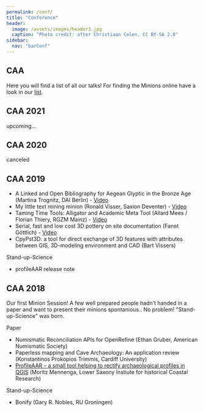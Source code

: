 ```yaml
---
permalink: /conf/
title: "Conference"
header:
  image: /assets/images/header3.jpg
  caption: "Photo credit: after Christiaan Colen, CC BY-SA 2.0"
sidebar:
  nav: "barConf"
---
```


## CAA

Here you will find a list of all our talks!
For finding the Minions online have a look in our [list](https://caa-minions.github.io/minions/).

## CAA 2021

upcoming...

## CAA 2020

canceled

## CAA 2019

* A Linked and Open Bibliography for Aegean Glyptic in the Bronze Age (Martina Trognitz, DAI Berlin) - [Video](https://www.youtube.com/watch?v=ywsRcnlQ198)
* My little text mining minion (Ronald Visser, Saxion Deventer) - [Video](https://youtu.be/KIyWEFHaG5A)
* Taming Time Tools: Alligator and Academic Meta Tool (Allard Mees / Florian Thiery, RGZM Mainz) - [Video](https://www.youtube.com/watch?v=X7mwRToJZbA)
* Serial, fast and low cost 3D pottery on site documentation (Fanet Göttlich) - [Video](https://youtu.be/zhD2bI3K66A)
* CpyPst3D: a tool for direct exchange of 3D features with attributes between GIS, 3D-modeling environment and CAD (Bart Vissers) 

Stand-up-Science

* profileAAR release note

## CAA 2018

Our first Minion Session! A few well prepared people hadn't handed in a paper and want to present their minions spontanious.. No problem! "Stand-up-Science" was born.

Paper

* Numismatic Reconciliation APIs for OpenRefine (Ethan Gruber, American Numismatic Society)
* Paperless mapping and Cave Archaeology: An application review (Konstantinos Prokopios Trimmis, Cardiff University)
* [ProfileAAR – a small tool helping to rectify archaeological profiles in QGIS](https://youtu.be/SgVIP3lF7m8
) (Moritz Mennenga, Lower Saxony Instiute for historical Coastal Research)

Stand-up-Science
* Bonify (Gary R. Nobles, RU Groningen)
